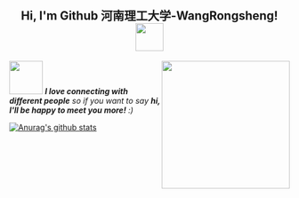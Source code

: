 <center><h2> Hi, I'm Github 河南理工大学-WangRongsheng! <img src="https://media.giphy.com/media/mGcNjsfWAjY5AEZNw6/giphy.gif" width="50"></h2></center>

<img align='right' src="https://media.giphy.com/media/M9gbBd9nbDrOTu1Mqx/giphy.gif" width="230">

<img src="https://media.giphy.com/media/LnQjpWaON8nhr21vNW/giphy.gif" width="60"> <em><b>I love connecting with different people</b> so if you want to say <b>hi, I'll be happy to meet you more!</b> :)</em>


[![Anurag's github stats](https://github-readme-stats.vercel.app/api?username=WangRongsheng)](https://github.com/anuraghazra/github-readme-stats)
